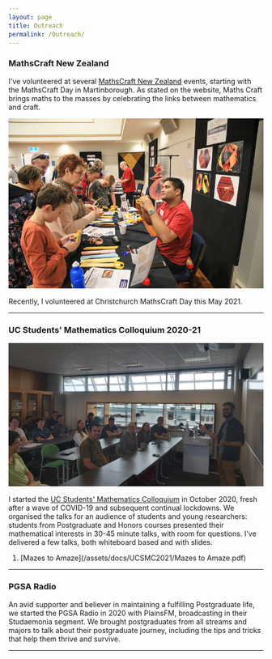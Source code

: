 ```yaml
---
layout: page
title: Outreach
permalink: /Outreach/
---
```


### MathsCraft New Zealand
I've volunteered at several [MathsCraft New Zealand](www.mathscraftnz.org) events, starting with the MathsCraft Day in Martinborough. As stated on the website, Maths Craft brings maths to the masses by celebrating the links between mathematics and craft.

![MathsCraft NZ](/assets/images/mathscraft.jpg)

Recently, I volunteered at Christchurch MathsCraft Day this May 2021.

---

### UC Students' Mathematics Colloquium 2020-21
![UCSMC on a nice day](/assets/images/ucsmc.jpg)

I started the [UC Students' Mathematics Colloquium](https://groups.google.com/g/uc-students-math-colloquium)  in October 2020, fresh after a wave of COVID-19 and subsequent continual lockdowns. We organised the talks for an audience of students and young researchers: students from Postgraduate and Honors courses presented their mathematical interests in 30-45 minute talks, with room for questions.
I've delivered a few talks, both whiteboard based and with slides.
1. [Mazes to Amaze](/assets/docs/UCSMC2021/Mazes to Amaze.pdf)



---
### PGSA Radio

An avid supporter and believer in maintaining a fulfilling Postgraduate life, we started the PGSA Radio in 2020 with PlainsFM, broadcasting in their Studaemonia segment. We brought postgraduates from all streams and majors to talk about their postgraduate journey, including the tips and tricks that help them thrive and survive.

---
